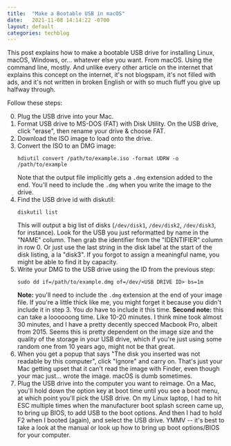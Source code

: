 ```yaml
---
title:  "Make a Bootable USB in macOS"
date:   2021-11-08 14:14:22 -0700
layout: default
categories: techblog
---
```


This post explains how to make a bootable USB drive for installing Linux, macOS, Windows, or... whatever else you want. From macOS. Using the command line, mostly. And unlike every other article on the internet that explains this
concept on the internet, it's not blogspam, it's not filled with ads, and it's not written in broken English or with so much fluff you give up halfway through.

<!-- readmore -->

Follow these steps:

0. Plug the USB drive into your Mac.
1. Format USB drive to MS-DOS (FAT) with Disk Utility. On the USB drive,
   click "erase", then rename your drive & choose FAT.
2. Download the ISO image to load onto the drive.
3. Convert the ISO to an DMG image:
   ```
   hdiutil convert /path/to/example.iso -format UDRW -o /path/to/example
   ```
   Note that the output file implicitly gets a `.dmg` extension added to the end. You'll need to include the `.dmg` when you write the image to the drive.
4. Find the USB drive id with diskutil:
   ```
   diskutil list
   ```
   This will output a big list of disks (`/dev/disk1`, `/dev/disk2`, `/dev/disk3`, for instance). Look for the USB you just reformatted by name in the "NAME" column. Then grab the identifier from the "IDENTIFIER" column in row 0. Or just use the last string in the disk label at the start of the disk listing, a la "disk3". If you forgot to assign a meaningful name, you might be able to find it by capacity.
5. Write your DMG to the USB drive using the ID from the previous step:
   ```
   sudo dd if=/path/to/example.dmg of=/dev/<USB DRIVE ID> bs=1m
   ```
   **Note:** you'll need to include the `.dmg` extension at the end of your image file. If you're a little thick like me, you might forget it because you didn't include it in step 3. You *do* have to include it this time.
   **Second note:** this can take a loooooong time. Like 10-20 minutes. I think mine took almost 30 minutes, and I have a pretty decently specced Macbook Pro, albeit from 2015. Seems this is pretty dependent on the image size and the quality of the storage in your USB drive, which if you're just using some random one from 10 years ago, might not be that great.
6. When you get a popup that says "The disk you inserted was not readable by
   this computer", click "Ignore" and carry on. That's just your Mac getting
   upset that it can't read the image with Finder, even though your mac just...
   wrote the image. macOS is dumb sometimes.
7. Plug the USB drive into the computer you want to reimage. On a Mac, you'll
   hold down the option key at boot time until you see a boot menu, at which
   point you'll pick the USB drive. On my Linux laptop, I had to hit ESC
   multiple times when the manufacturer boot splash screen came up, to bring up
   BIOS, to add USB to the boot options. And then I had to hold F2 when I
   booted (again), and select the USB drive. YMMV -- it's best to take a look
   at the manual or look up how to bring up boot options/BIOS for your computer.